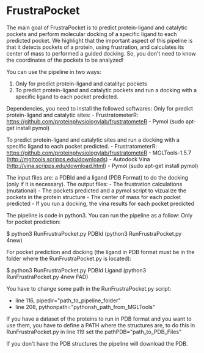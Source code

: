 # FrustraPocket

The main goal of FrustraPocket is to predict protein-ligand and catalytic pockets and perform molecular docking of a specific ligand to each predicted pocket.
We highlight that the important aspect of this pipeline is that it detects pockets of a protein, using frustration, and calculates its center of mass to performed a guided docking. So, you don't need to know the coordinates of the pockets to be analyzed!

You can use the pipeline in two ways:
1) Only for predict protein-ligand and catalityc pockets
2) To predict protein-ligand and catalytic pockets and run a docking with a specific ligand to each pocket predicted.

Dependencies, you need to install the followed softwares: 
Only for predict protein-ligand and catalytic sites: 
	- FrustratometerR: https://github.com/proteinphysiologylab/frustratometeR
	- Pymol (sudo apt-get install pymol)

To predict protein-ligand and catalytic sites and run a docking with a specific ligand to each pocket predicted.
	- FrustratometerR: https://github.com/proteinphysiologylab/frustratometeR
	- MGLTools-1.5.7 (http://mgltools.scripps.edu/downloads)
	- Autodock Vina (http://vina.scripps.edu/download.html)
	- Pymol (sudo apt-get install pymol)
	
	
The input files are: a PDBId and a ligand (PDB Format) to do the docking (only if it is necessary).
The output files:
	- The frustration calculations (mutational)
	- The pockets predicted and a pymol script to vizualize the pockets in the protein structure
	- The center of mass for each pocket predicted
	- If you run a docking, the vina results for each pocket predicted


The pipeline is code in python3. 
You can run the pipeline as a follow:
Only for pocket prediction:

$ python3 RunFrustraPocket.py PDBId (python3 RunFrustraPocket.py 4new)

For pocket prediction and docking (the ligand in PDB format must be in the folder where the RunFrustraPocket.py is located):

$ python3 RunFrustraPocket.py PDBId Ligand (python3 RunFrustraPocket.py 4new FAD) 

You have to change some path in the RunFrustraPocket.py script:
- line 116, pipedir="path_to_pipeline_folder"
- line 208, pythonpath="pythonsh_path_from_MGLTools"


If you have a dataset of the proteins to run in PDB format and you want to use them, you have to define a PATH where the structures are, to do this in RunFrustraPocket.py in line 119 set the pathPDB="path_to_PDB_Files"

If you don't have the PDB structures the pipeline will download the PDB.
